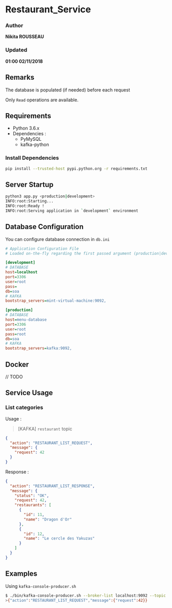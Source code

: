 # Restaurant_Service

### Author
__Nikita ROUSSEAU__
### Updated
__01:00 02/11/2018__

## Remarks

The database is populated (if needed) before each request

Only `Read` operations are available.

## Requirements

- Python 3.6.x
- Dependencies :
  * PyMySQL
  * kafka-python

### Install Dependencies

```bash
pip install --trusted-host pypi.python.org -r requirements.txt
```

## Server Startup

```bash
python3 app.py <production|development>
INFO:root:Starting...
INFO:root:Ready !
INFO:root:Serving application in `development` environment
```

## Database Configuration

You can configure database connection in `db.ini`

```ini
# Application Configuration File
# Loaded on-the-fly regarding the first passed argument (production|development)

[development]
# DATABASE
host=localhost
port=3306
user=root
pass=
db=soa
# KAFKA
bootstrap_servers=mint-virtual-machine:9092,

[production]
# DATABASE
host=menu-database
port=3306
user=root
pass=root
db=soa
# KAFKA
bootstrap_servers=kafka:9092,
```

## Docker

// TODO

## Service Usage

### List categories

Usage :

> [KAFKA] `restaurant` topic
```json
{
  "action": "RESTAURANT_LIST_REQUEST",
  "message": {
    "request": 42
  }
}
```

Response :

```json
{
  "action": "RESTAURANT_LIST_RESPONSE",
  "message": {
    "status": "OK",
    "request": 42,
    "restaurants": [
      {
        "id": 11,
        "name": "Dragon d'Or"
      },
      {
        "id": 12,
        "name": "Le cercle des Yakuzas"
      }
    ]
  }
}
```

## Examples

Using `kafka-console-producer.sh`

```bash
$ ./bin/kafka-console-producer.sh --broker-list localhost:9092 --topic restaurant
>{"action":"RESTAURANT_LIST_REQUEST","message":{"request":42}}
```
